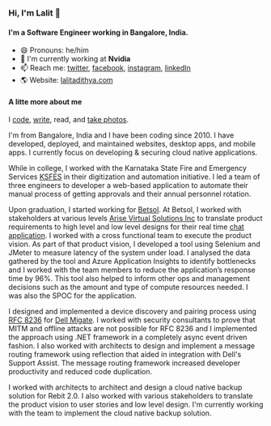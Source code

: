 ### Hi, I'm Lalit 👋

#### I'm a Software Engineer working in Bangalore, India. 

- 😄 Pronouns: he/him
- 🏢 I'm currently working at **Nvidia**
- 📫 Reach me: [twitter](https://twitter.com/thelalitadithya), [facebook](https://www.facebook.com/thelalitadithya), [instagram](https://www.instagram.com/lalitadithya/), [linkedIn](https://www.linkedin.com/in/lalitadithya)
- 🌎 Website: [lalitadithya.com](https://lalitadithya.com/)

#### A litte more about me
I [code](https://github.com/lalitadithya/), [write](/blog), read, and [take photos](https://www.instagram.com/lalitadithya/).

I'm from Bangalore, India and I have been coding since 2010. I have developed, deployed, and maintained websites, desktop apps, and mobile apps. I currently focus on developing & securing cloud native applications.

While in college, I worked with the Karnataka State Fire and Emergency Services [KSFES](https://www.karnataka.gov.in/ksfes/Pages/Home.aspx) in their digitization and automation initiative. I led a team of three engineers to developer a web-based application to automate their manual process of getting approvals and their annual personnel rotation. 

Upon graduation, I started working for [Betsol](https://betsol.com). At Betsol, I worked with stakeholders at various levels [Arise Virtual Solutions Inc](https://www.arise.com) to translate product requirements to high level and low level designs for their real time [chat application](https://chat.arise.com). I worked with a cross functional team to execute the product vision. As part of that product vision, I developed a tool using Selenium and JMeter to measure latency of the system under load. I analysed the data gathered by the tool and Azure Application Insights to identify bottlenecks and I worked with the team members to reduce the application’s response time by 96%. This tool also helped to inform other ops and management decisions such as the amount and type of compute resources needed. I was also the SPOC for the application. 

I designed and implemented a device discovery and pairing process using [RFC 8236](https://tools.ietf.org/html/rfc8236) for [Dell Migate](https://www.dell.com/en-us/shop/servicesforhome/cp/migrate). I worked with security consultants to prove that MITM and offline attacks are not possible for RFC 8236 and I implemented the approach using .NET framework in a completely async event driven fashion. I also worked with architects to design and implement a message routing framework using reflection that aided in integration with Dell's Support Assist. The message routing framework increased developer productivity and reduced code duplication. 

I worked with architects to architect and design a cloud native backup solution for Rebit 2.0. I also worked with various stakeholders to translate the product vision to user stories and low level design. I'm currently working with the team to implement the cloud native backup solution.
